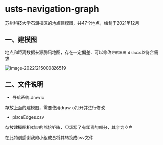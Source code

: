 # usts-navigation-graph
苏州科技大学石湖校区的地点建模图，共47个地点，绘制于2021年12月

## 一、建模图

地点和距离数据来源腾讯地图，存在一定偏差，可以修改`导航系统.drawio`以符合需求

![image-20221215000826519](https://cdn.jsdelivr.net/gh/ZDaneel/cloudimg@main/img/202212150015919.png)

## 二、文件说明

- 导航系统.drawio

存放上面的建模图，需要使用draw.io打开并进行修改

- placeEdges.csv

存放建模图相对应的邻接矩阵，只填写了有距离的部分，其余为空白

在此特别感谢我的小组成员将其转换成csv文件
